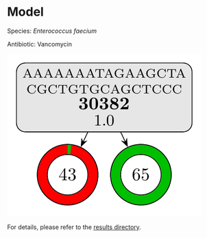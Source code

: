 
# Model

Species: *Enterococcus faecium*

Antibiotic: Vancomycin

<a href="./model.pdf"><img src="./model.png" /></a>

For details, please refer to the [results directory](../../../../../results/cart_b/enterococcus%20faecium/vancomycin/repeat_6/).

